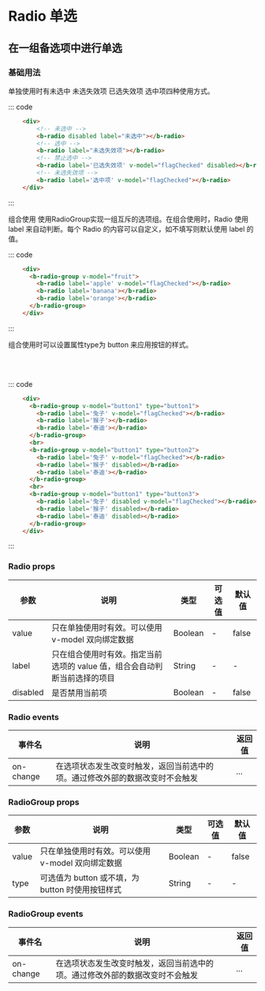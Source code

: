 # Radio 单选
在一组备选项中进行单选
-----
### 基础用法
单独使用时有未选中 未选失效项 已选失效项 选中项四种使用方式。
<div class="example">
    <div class="example-box">
        <div>
             <!-- 未选中 -->
            <b-radio :disabled='true' label="未选中"></b-radio>
            <!-- 选中 -->
            <b-radio label="未选失效项"></b-radio>
            <!-- 禁止选中 -->
            <b-radio label='已选失效项' v-model="flagChecked" :disabled='true'></b-radio>
            <!-- 未选失效项 -->
            <b-radio label='选中项' v-model="flagChecked"></b-radio>
        </div>
</div>
<script>
export default {
  data () {
    return {
      flagChecked: true,
      fruit: 'orange',
      button1: '兔子',
      button2: '兔子',
      button3: '兔子'
    }
  }
}
</script>


::: code
```html
    <div>
        <!-- 未选中 -->
        <b-radio disabled label="未选中"></b-radio>
        <!-- 选中 -->
        <b-radio label="未选失效项"></b-radio>
        <!-- 禁止选中 -->
        <b-radio label='已选失效项' v-model="flagChecked" disabled></b-radio>
        <!-- 未选失效项 -->
        <b-radio label='选中项' v-model="flagChecked"></b-radio>
    </div>
```
:::
</div>

组合使用 使用RadioGroup实现一组互斥的选项组。在组合使用时，Radio 使用 label 来自动判断。每个 Radio 的内容可以自定义，如不填写则默认使用 label 的值。
<div class="example">
    <div class="example-box">
      <b-radio-group v-model="fruit">
        <b-radio label='apple' v-model="flagChecked"></b-radio>
        <b-radio label='banana'></b-radio>
        <b-radio label='orange'></b-radio>
      </b-radio-group>
</div>


::: code
```html
    <div>
      <b-radio-group v-model="fruit">
        <b-radio label='apple' v-model="flagChecked"></b-radio>
        <b-radio label='banana'></b-radio>
        <b-radio label='orange'></b-radio>
      </b-radio-group>
    </div>
```
:::
</div>

组合使用时可以设置属性type为 button 来应用按钮的样式。
<div class="example">
    <div class="example-box">
      <b-radio-group v-model="button1" type="button1">
        <b-radio label='兔子' v-model="flagChecked"></b-radio>
        <b-radio label='猴子'></b-radio>
        <b-radio label='泰迪'></b-radio>
      </b-radio-group>
      <br>
      <b-radio-group v-model="button1" type="button2">
        <b-radio label='兔子' v-model="flagChecked"></b-radio>
        <b-radio label='猴子' disabled></b-radio>
        <b-radio label='泰迪'></b-radio>
      </b-radio-group>
      <br>
      <b-radio-group v-model="button1" type="button3">
        <b-radio label='兔子' disabled v-model="flagChecked"></b-radio>
        <b-radio label='猴子' disabled></b-radio>
        <b-radio label='泰迪' disabled></b-radio>
      </b-radio-group>
</div>


::: code
```html
    <div>
      <b-radio-group v-model="button1" type="button1">
        <b-radio label='兔子' v-model="flagChecked"></b-radio>
        <b-radio label='猴子'></b-radio>
        <b-radio label='泰迪'></b-radio>
      </b-radio-group>
      <br>
      <b-radio-group v-model="button1" type="button2">
        <b-radio label='兔子' v-model="flagChecked"></b-radio>
        <b-radio label='猴子' disabled></b-radio>
        <b-radio label='泰迪'></b-radio>
      </b-radio-group>
      <br>
      <b-radio-group v-model="button1" type="button3">
        <b-radio label='兔子' disabled v-model="flagChecked"></b-radio>
        <b-radio label='猴子' disabled></b-radio>
        <b-radio label='泰迪' disabled></b-radio>
      </b-radio-group>
    </div>
```
:::
</div>

### Radio props
| 参数      | 说明    | 类型      | 可选值       | 默认值   |
|---------- |-------- |---------- |-------------  |-------- |
| value     |  只在单独使用时有效。可以使用 v-model 双向绑定数据   | Boolean  |  -    |    false   |
| label     |  只在组合使用时有效。指定当前选项的 value 值，组合会自动判断当前选择的项目   | String    |  -|     -  |
| disabled     | 是否禁用当前项	   | Boolean    |  -  |     false  |


### Radio events
| 事件名	      | 说明	    | 返回值 |
|---------- |-------- |---------- |
| on-change     |  在选项状态发生改变时触发，返回当前选中的项。通过修改外部的数据改变时不会触发   |  ...  |


### RadioGroup props
| 参数      | 说明    | 类型      | 可选值       | 默认值   |
|---------- |-------- |---------- |-------------  |-------- |
| value     |  只在单独使用时有效。可以使用 v-model 双向绑定数据   | Boolean  |  -    |    false   |
| type     |  可选值为 button 或不填，为 button 时使用按钮样式   | String    |  -|     -  |

### RadioGroup events
| 事件名	      | 说明	    | 返回值 |
|---------- |-------- |---------- |
| on-change     |  在选项状态发生改变时触发，返回当前选中的项。通过修改外部的数据改变时不会触发   |  ...  |

